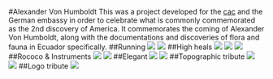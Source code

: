 #Alexander Von Humboldt
This was a project developed for the [cac]() and the German embassy in order to celebrate what is commonly commemorated as the 2nd discovery of America. It commemorates the coming of Alexander Von Humboldt, along with the documentations and discoveries of flora and fauna in Ecuador specifically.
##Running
![](https://dl.dropboxusercontent.com/s/lbo3f8nfq6f0htv/avh%20%288%29.png?dl=0)
![](https://dl.dropboxusercontent.com/s/u6tflk62phnlksh/avh%20%287%29.png?dl=0)
##High heals
![](https://dl.dropboxusercontent.com/s/6vqh225o5tk8yh8/avh%20%282%29.png?dl=0)
![](https://dl.dropboxusercontent.com/s/snpc8f51k6i8a6h/avh%20%283%29.png?dl=0)
![](https://dl.dropboxusercontent.com/s/z70g3oja4vqxkno/avh%20%2811%29.png?dl=0)
##Rococo & Instruments
![](https://dl.dropboxusercontent.com/s/lrk89cic0os1hxk/avh%20%284%29.png?dl=0)
![](https://dl.dropboxusercontent.com/s/x1d25urv6akapuv/avh%20%2810%29.png?dl=0)
##Elegant
![](https://dl.dropboxusercontent.com/s/f0cmkvc3dfu0smx/avh%20%286%29.png?dl=0)
![](https://dl.dropboxusercontent.com/s/w0p5f651rccn2ax/avh%20%286%29.png?dl=0)
##Topographic tribute
![](https://dl.dropboxusercontent.com/s/mtb8isa5c1tic1o/avh%20%289%29.png?dl=0)
![](https://dl.dropboxusercontent.com/s/61g4bgsfuid3qlo/avh%20%2812%29.png?dl=0)
##Logo tribute
![](https://dl.dropboxusercontent.com/s/nvf84jks26tihfm/avh%20%281%29.png?dl=0)
